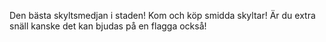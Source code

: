 Den bästa skyltsmedjan i staden! Kom och köp smidda skyltar! Är du extra snäll kanske det kan bjudas på en flagga också!
